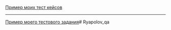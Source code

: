 ﻿[Пример моих тест кейсов](https://docs.google.com/spreadsheets/d/170EyaEGgJ7yWNBzQsWuzUMDixi0f5QHzX6uLw_0E4_w/edit#gid=306401338)

---

[Пример моего тестового задания](https://docs.google.com/spreadsheets/d/1ASyLYNUke7x1thjXil4QFwIj9UQ4kyOWdbph_rNg9rc/edit#gid=0)# Ryapolov_qa